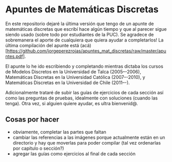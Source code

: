 # Apuntes de Matemáticas Discretas

En este repositorio dejaré la última versión que tengo de un apunte de matemáticas discretas que escribí hace algún tiempo y que al parecer sigue siendo usado (sobre todo por estudiantes de la PUC). Se agradece de sobremanera el aporte de cualquiera que quiera ayudar a completarlos! La última compilación del apunte está (acá)[https://github.com/jorgeperezrojas/apuntes_mat_discretas/raw/master/apuntes.pdf].

El apunte lo he ido escribiendo y completando mientras dictaba los cursos de Modelos Discretos en la Universidad de Talca (2005–-2006), Matemáticas Discretas en la Universidad Católica (2007–-2010), y Matemáticas Discretas en la Universidad de Chile (2011–-).

Adicionalmente trataré de subir las guías de ejercicios de cada sección así como las preguntas de pruebas, idealmente con soluciones (cuando las tenga). Otra vez, si alguien quiere ayudar, es ultra bienvenid@.


## Cosas por hacer

- obviamente, completar las partes que faltan
- cambiar las referencias a las imágenes porque actualmente están en un directorio y hay que moverlas para poder compilar (tal vez ordenarlas por capítulo o sección?)
- agregar las guías como ejercicios al final de cada sección

